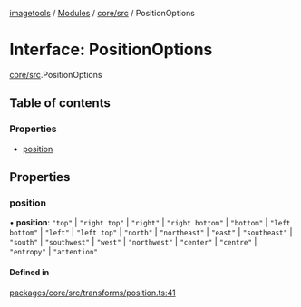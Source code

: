 [imagetools](../README.md) / [Modules](../modules.md) / [core/src](../modules/core_src.md) / PositionOptions

# Interface: PositionOptions

[core/src](../modules/core_src.md).PositionOptions

## Table of contents

### Properties

- [position](core_src.PositionOptions.md#position)

## Properties

### position

• **position**: ``"top"`` \| ``"right top"`` \| ``"right"`` \| ``"right bottom"`` \| ``"bottom"`` \| ``"left bottom"`` \| ``"left"`` \| ``"left top"`` \| ``"north"`` \| ``"northeast"`` \| ``"east"`` \| ``"southeast"`` \| ``"south"`` \| ``"southwest"`` \| ``"west"`` \| ``"northwest"`` \| ``"center"`` \| ``"centre"`` \| ``"entropy"`` \| ``"attention"``

#### Defined in

[packages/core/src/transforms/position.ts:41](https://github.com/JonasKruckenberg/imagetools/blob/4ebc88f/packages/core/src/transforms/position.ts#L41)
